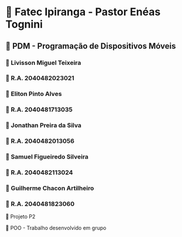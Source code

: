 # :school: Fatec Ipiranga - Pastor Enéas Tognini 
##  :pencil: PDM - Programação de Dispositivos Móveis 

### :cop: Livisson Miguel Teixeira
### :checkered_flag: R.A. 2040482023021

### :cop: Eliton Pinto Alves
### :checkered_flag: R.A. 2040481713035

### :cop: Jonathan Preira da Silva
### :checkered_flag: R.A. 2040482013056

### :cop: Samuel Figueiredo Silveira
### :checkered_flag: R.A. 2040482113024

### :cop: Guilherme Chacon Artilheiro
### :checkered_flag: R.A. 2040481823060

:green_book: Projeto P2

:pencil: POO - Trabalho desenvolvido em grupo 
